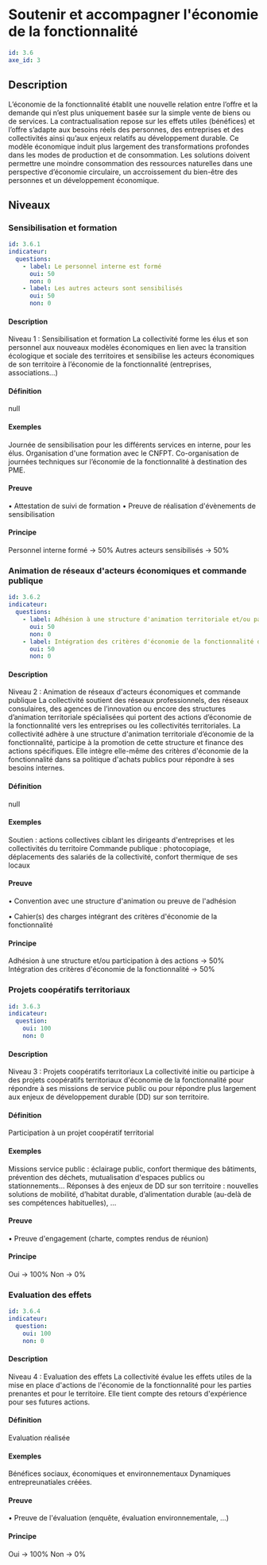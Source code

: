 # Soutenir et accompagner l'économie de la fonctionnalité
```yaml
id: 3.6
axe_id: 3
```
## Description
L’économie de la fonctionnalité établit une nouvelle relation entre l’offre et la demande qui n’est plus uniquement basée sur la simple vente de biens ou de services. La contractualisation repose sur les effets utiles (bénéfices) et l’offre s’adapte aux besoins réels des personnes, des entreprises et des collectivités ainsi qu’aux enjeux relatifs au développement durable. Ce modèle économique induit plus largement des transformations profondes dans les modes de production et de consommation. Les solutions doivent permettre une moindre consommation des ressources naturelles dans une perspective d’économie circulaire, un accroissement du bien-être des personnes et un développement économique. 

## Niveaux
### Sensibilisation et formation
```yaml
id: 3.6.1
indicateur:
  questions:
    - label: Le personnel interne est formé
      oui: 50
      non: 0
    - label: Les autres acteurs sont sensibilisés
      oui: 50
      non: 0
```

#### Description
Niveau 1 : Sensibilisation et formation
La collectivité forme les élus et son personnel aux nouveaux modèles économiques en lien avec la transition écologique et sociale des territoires et sensibilise les acteurs économiques de son territoire à l’économie de la fonctionnalité (entreprises, associations…)  

#### Définition
null

#### Exemples
Journée de sensibilisation pour les différents services en interne, pour les élus. Organisation d'une formation avec le CNFPT.
Co-organisation de journées techniques sur l’économie de la fonctionnalité à destination des PME.

#### Preuve
• Attestation de suivi de formation
• Preuve de réalisation d'évènements de sensibilisation

#### Principe
Personnel interne formé → 50%
Autres acteurs sensibilisés → 50%


### Animation de réseaux d'acteurs économiques et commande publique
```yaml
id: 3.6.2
indicateur:
  questions:
    - label: Adhésion à une structure d'animation territoriale et/ou participation à des actions vers les acteurs économiques
      oui: 50
      non: 0
    - label: Intégration des critères d'économie de la fonctionnalité dans les pratiques et cahiers des charges
      oui: 50
      non: 0
```

#### Description
Niveau 2 : Animation de réseaux d'acteurs économiques et commande publique
La collectivité soutient des réseaux professionnels, des réseaux consulaires, des agences de l’innovation ou encore des structures d’animation territoriale spécialisées qui portent des actions d’économie de la fonctionnalité vers les entreprises ou les collectivités territoriales.
La collectivité adhère à une structure d'animation territoriale d’économie de la fonctionnalité, participe à la promotion de cette structure et finance des actions spécifiques.
Elle intègre elle-même des critères d'économie de la fonctionnalité dans sa politique d'achats publics pour répondre à ses besoins internes.

#### Définition
null

#### Exemples
Soutien : actions collectives ciblant les dirigeants d'entreprises et les collectivités du territoire
Commande publique : photocopiage, déplacements des salariés de la collectivité, confort thermique de ses locaux

#### Preuve
• Convention avec une structure d'animation ou preuve de l'adhésion

• Cahier(s) des charges intégrant des critères d'économie de la fonctionnalité

#### Principe
Adhésion à une structure et/ou participation à des actions → 50%
Intégration des critères d'économie de la fonctionnalité → 50%


### Projets coopératifs territoriaux
```yaml
id: 3.6.3
indicateur:
  question:
    oui: 100
    non: 0
```

#### Description
Niveau 3 : Projets coopératifs territoriaux
La collectivité initie ou participe à des projets coopératifs territoriaux d'économie de la fonctionnalité pour répondre à ses missions de service public ou pour répondre plus largement aux enjeux de développement durable (DD) sur son territoire.

#### Définition
Participation à un projet coopératif territorial

#### Exemples
Missions service public : éclairage public, confort thermique des bâtiments, prévention des déchets, mutualisation d'espaces publics ou stationnements…
Réponses à des enjeux de DD sur son territoire : nouvelles solutions de mobilité, d’habitat durable, d’alimentation durable (au-delà de ses compétences habituelles), …

#### Preuve
• Preuve d'engagement (charte, comptes rendus de réunion)

#### Principe
Oui → 100%
Non → 0%


### Evaluation des effets
```yaml
id: 3.6.4
indicateur:
  question:
    oui: 100
    non: 0
```

#### Description
Niveau 4 : Evaluation des effets
La collectivité évalue les effets utiles de la mise en place d'actions de l'économie de la fonctionnalité pour les parties prenantes et pour le territoire. Elle tient compte des retours d'expérience pour ses futures actions.

#### Définition
Evaluation réalisée

#### Exemples
Bénéfices sociaux, économiques et environnementaux
Dynamiques entrepreunatiales créées.

#### Preuve
• Preuve de l'évaluation (enquête, évaluation environnementale, …)

#### Principe
Oui → 100%
Non → 0%


